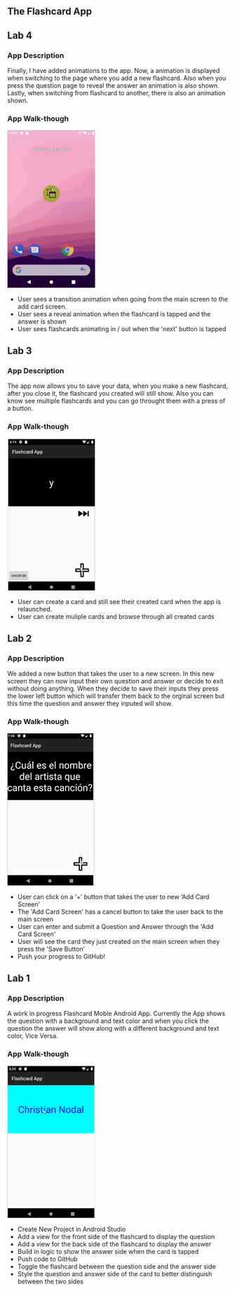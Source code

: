 ## The Flashcard App

## Lab 4

### App Description
Finally, I have added animations to the app. Now, a animation is 
displayed when switching to the page where you add a new flashcard. 
Also when you press the question page to reveal the answer an animation
is also shown. Lastly, when switching from flashcard to another, there
is also an animation shown. 

### App Walk-though

<img src="https://github.com/hcastrio/Flashcard-Android-App/blob/master/walkthrough4.gif?raw=true" width=200><br>

- User sees a transition animation when going from the main screen to the add card screen.
- User sees a reveal animation when the flashcard is tapped and the answer is shown
- User sees flashcards animating in / out when the 'next' button is tapped

## Lab 3

### App Description
The app now allows you to save your data, when you make a new 
flashcard, after you close it, the flashcard you created will
still show. Also you can know see multiple flashcards and you 
can go throught them with a press of a button. 

### App Walk-though

<img src="https://github.com/hcastrio/Flashcard-Android-App/blob/master/walkthrough3.gif?raw=true" width=200><br>

- User can create a card and still see their created card when the app is relaunched.
- User can create muliple cards and browse through all created cards

## Lab 2

### App Description
We added a new button that takes the user to a new screen. In 
this new screen they can now input their own question and answer
or decide to exit without doing anything. When they decide to save
their inputs they press the lower left button which will transfer 
them back to the orginal screen but this time the question and answer
they inputed will show.

### App Walk-though

<img src="https://github.com/hcastrio/Flashcard-Android-App/blob/master/walkthrough2.gif?raw=true" width=200><br>

- User can click on a ‘+’ button that takes the user to new ‘Add Card Screen’
- The 'Add Card Screen' has a cancel button to take the user back to the main screen
- User can enter and submit a Question and Answer through the 'Add Card Screen'
- User will see the card they just created on the main screen when they press the 'Save Button'
- Push your progress to GitHub!

## Lab 1

### App Description
A work in progress Flashcard Moble Android App. 
Currently the App shows the question with a background
and text color and when you click the question the answer will show
along with a different background and text color, Vice Versa.

### App Walk-though

<img src="https://github.com/hcastrio/Flashcard-Android-App/blob/master/walkthrough.gif?raw=true" width=200><br>

- Create New Project in Android Studio
- Add a view for the front side of the flashcard to display the question
- Add a view for the back side of the flashcard to display the answer
- Build in logic to show the answer side when the card is tapped
- Push code to GitHub
- Toggle the flashcard between the question side and the answer side
- Style the question and answer side of the card to better distinguish between the two sides

